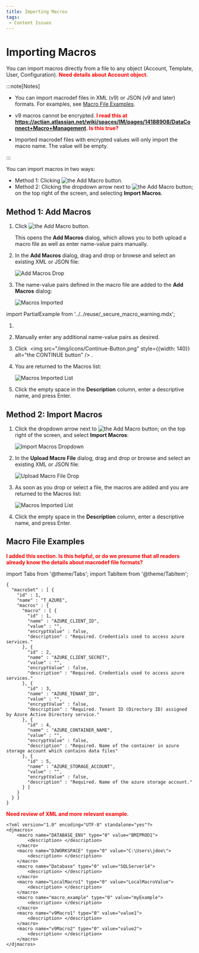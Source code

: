```yaml
---
title: Importing Macros
tags:
 - Content Issues
---
```


# Importing Macros

You can import macros directly from a file to any object (Account, Template, User, Configuration). **<font color="red">Need details about Account object.</font>**

:::note[Notes]

* You can import macrodef files in XML (v9) or JSON (v9 and later) formats. For examples, see [Macro File Examples](./importing-macros#macro-file-examples).

* v9 macros cannot be encrypted. **<font color="red">I read this at https://actian.atlassian.net/wiki/spaces/IM/pages/14188908/DataConnect+Macro+Management. Is this true?</font>**

* Imported macrodef files with encrypted values will only import the macro name. The value will be empty.

:::

You can import macros in two ways:
* Method 1: Clicking ![the Add Macro button](/img/icons/Add-Macro-Button.png).
* Method 2: Clicking the dropdown arrow next to ![the Add Macro button](/img/icons/Add-Macro-Button.png); on the top right of the screen, and selecting **Import Macros**.

## Method 1: Add Macros

1. Click ![the Add Macro button](/img/icons/Add-Macro-Button.png).
   
   This opens the **Add Macros** dialog, which allows you to both upload a macro file as well as enter name-value pairs manually.
  
2. In the **Add Macros** dialog, drag and drop or browse and select an existing XML or JSON file:

    ![Add Macros Drop](/img/Add-Macros-Drop.png)

3. The name-value pairs defined in the macro file are added to the **Add Macros** dialog:

    ![Macros Imported](/img/Macros-Imported.png)

import PartialExample from '../../reuse/_secure_macro_warning.mdx';

1. <PartialExample name="secure_macro_warning" />

2. Manually enter any additional name-value pairs as desired.
3. Click &nbsp;<img src="/img/icons/Continue-Button.png" style={{width: 140}} alt="the CONTINUE button" />&nbsp;.
4. You are returned to the Macros list:

    ![Macros Imported List](/img/Macros-Imported-List.png)

5. Click the empty space in the **Description** column, enter a descriptive name, and press Enter.

## Method 2: Import Macros

1. Click the dropdown arrow next to ![the Add Macro button](/img/icons/Add-Macro-Button.png); on the top right of the screen, and select **Import Macros**:
   
    ![Import Macros Dropdown](/img/Import-Macros-Dropdown.png)

2.  In the **Upload Macro File** dialog, drag and drop or browse and select an existing XML or JSON file:

    ![Upload Macro File Drop](/img/Upload-Macro-File-Drop.png)

3. As soon as you drop or select a file, the macros are added and you are returned to the Macros list:

    ![Macros Imported List](/img/Macros-Imported-List.png)

4. Click the empty space in the **Description** column, enter a descriptive name, and press Enter.
   
## Macro File Examples

**<font color="red">I added this section. Is this helpful, or do we presume that all readers already know the details about macrodef file formats?</font>**

import Tabs from '@theme/Tabs';
import TabItem from '@theme/TabItem';

<Tabs>
<TabItem value="JSON" label="JSON" default>

```
{
  "macroSet" : [ {
    "id" : 1,
    "name" : "T_AZURE",
    "macros" : {
      "macro" : [ {
        "id" : 1,
        "name" : "AZURE_CLIENT_ID",
        "value" : "",
        "encryptValue" : false,
        "description" : "Required. Credentials used to access azure services."
      }, {
        "id" : 2,
        "name" : "AZURE_CLIENT_SECRET",
        "value" : "",
        "encryptValue" : false,
        "description" : "Required. Credentials used to access azure services."
      }, {
        "id" : 3,
        "name" : "AZURE_TENANT_ID",
        "value" : "",
        "encryptValue" : false,
        "description" : "Required. Tenant ID (Directory ID) assigned by Azure Active Directory service."
      }, {
        "id" : 4,
        "name" : "AZURE_CONTAINER_NAME",
        "value" : "",
        "encryptValue" : false,
        "description" : "Required. Name of the container in azure storage account which contains data files"
      }, {
        "id" : 5,
        "name" : "AZURE_STORAGE_ACCOUNT",
        "value" : "",
        "encryptValue" : false,
        "description" : "Required. Name of the azure storage account."
      } ]
    }
  } ]
}
```

</TabItem>
<TabItem value="XML" label="XML" default>

**<font color="red">Need review of XML and more relevant example.</font>**

```
<?xml version="1.0" encoding="UTF-8" standalone="yes"?>
<djmacros>
    <macro name="DATABASE_ENV" type="0" value="BMIPROD1">
        <description> </description>
    </macro>
    <macro name="DJWORKSPACE" type="0" value="C:\Users\jdoe\">
        <description> </description>
    </macro>
    <macro name="Database" type="0" value="SQLServer14">
        <description> </description>
    </macro>
    <macro name="LocalMacro1" type="0" value="LocalMacroValue">
        <description> </description>
    </macro>
    <macro name="macro_example" type="0" value="myExample">
        <description> </description>
    </macro>
    <macro name="v9Macro1" type="0" value="value1">
        <description> </description>
    </macro>
    <macro name="v9Macro2" type="0" value="value2">
        <description> </description>
    </macro>
</djmacros>
```

</TabItem>
</Tabs>
